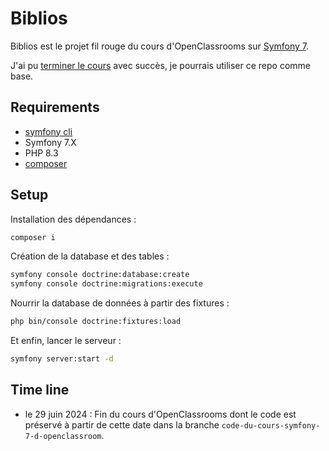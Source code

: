 # Biblios

Biblios est le projet fil rouge du cours d'OpenClassrooms sur [Symfony 7](https://openclassrooms.com/fr/courses/8264046-construisez-un-site-web-a-laide-du-framework-symfony-7).

J'ai pu [terminer le cours](#time-line) avec succès, je pourrais utiliser ce repo comme base.

## Requirements

- [symfony cli](https://symfony.com/download)
- Symfony 7.X
- PHP 8.3
- [composer](https://getcomposer.org/download/)

## Setup

Installation des dépendances :

```bash
composer i
```

Création de la database et des tables :

```bash
symfony console doctrine:database:create
symfony console doctrine:migrations:execute
```

Nourrir la database de données à partir des fixtures :

```bash
php bin/console doctrine:fixtures:load
```

Et enfin, lancer le serveur :

```bash
symfony server:start -d
```

## Time line

- le 29 juin 2024 : Fin du cours d'OpenClassrooms dont le code est préservé à partir de cette date dans la branche `code-du-cours-symfony-7-d-openclassroom`.